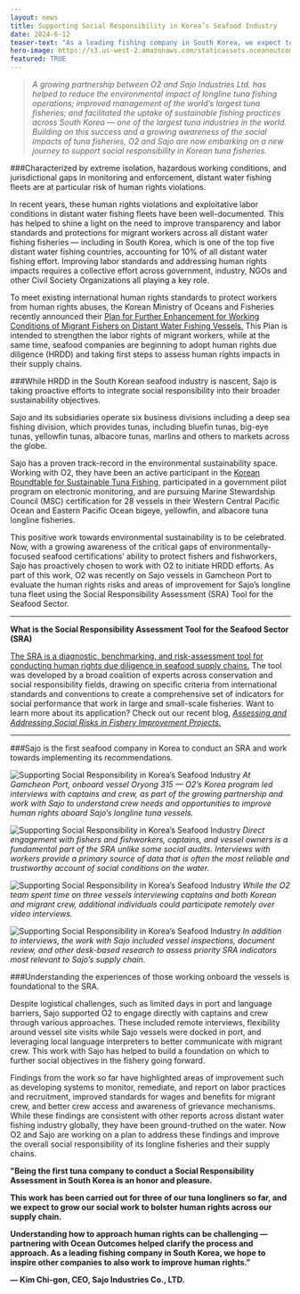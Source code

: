 ```yaml
---
layout: news
title: Supporting Social Responsibility in Korea’s Seafood Industry
date: 2024-6-12
teaser-text: "As a leading fishing company in South Korea, we expect to grow our social work to bolster human rights across our supply chain and we hope to inspire other companies to also work to improve human rights," Kim Chi-gon, CEO, Sajo Industries
hero-image: https://s3.us-west-2.amazonaws.com/staticassets.oceanoutcomes.org/news+and+analysis/hero+images/SAJO_SRA_Hero.png
featured: TRUE
---
```

> *A growing partnership between O2 and Sajo Industries Ltd. has helped to reduce the environmental impact of longline tuna fishing operations; improved management of the world’s largest tuna fisheries; and facilitated the uptake of sustainable fishing practices across South Korea — one of the largest tuna industries in the world. Building on this success and a growing awareness of the social impacts of tuna fisheries, O2 and Sajo are now embarking on a new journey to support social responsibility in Korean tuna fisheries.*

###Characterized by extreme isolation, hazardous working conditions, and jurisdictional gaps in monitoring and enforcement, distant water fishing fleets are at particular risk of human rights violations. 

In recent years, these human rights violations and exploitative labor conditions in distant water fishing fleets have been well-documented. This has helped to shine a light on the need to improve transparency and labor standards and protections for migrant workers across all distant water fishing fisheries — including in South Korea, which is one of the top five distant water fishing countries, accounting for 10% of all distant water fishing effort. Improving labor standards and addressing human rights impacts requires a collective effort across government, industry, NGOs and other Civil Society Organizations all playing a key role. 

To meet existing international human rights standards to protect workers from human rights abuses, the Korean Ministry of Oceans and Fisheries recently announced their [Plan for Further Enhancement for Working Conditions of Migrant Fishers on Distant Water Fishing Vessels.](https://www.mof.go.kr/doc/en/selectDoc.do?docSeq=56395&bbsSeq=90&menuSeq=485) This Plan is intended to strengthen the labor rights of migrant workers, while at the same time, seafood companies are beginning to adopt human rights due diligence (HRDD) and taking first steps to assess human rights impacts in their supply chains. 

###While HRDD in the South Korean seafood industry is nascent, Sajo is taking proactive efforts to integrate social responsibility into their broader sustainability objectives.

Sajo and its subsidiaries operate six business divisions including a deep sea fishing division, which provides tunas, including bluefin tunas, big-eye tunas, yellowfin tunas, albacore tunas, marlins and others to markets across the globe. 

Sajo has a proven track-record in the environmental sustainability space. Working with O2, they have been an active participant in the [Korean Roundtable for Sustainable Tuna Fishing,](https://www.oceanoutcomes.org/news/electronic-monitoring-msc-korea-largest-tuna-fisheries-sustainability-roundtable/) participated in a government pilot program on electronic monitoring, and are pursuing Marine Stewardship Council (MSC) certification for 28 vessels in their Western Central Pacific Ocean and Eastern Pacific Ocean bigeye, yellowfin, and albacore tuna longline fisheries.

This positive work towards environmental sustainability is to be celebrated. Now, with a growing awareness of the critical gaps of environmentally-focused seafood certifications’ ability to protect fishers and fishworkers, Sajo has proactively chosen to work with O2 to initiate HRDD efforts. As part of this work, O2 was recently on Sajo vessels in Gamcheon 
Port to evaluate the human rights risks and areas of improvement for Sajo’s longline tuna fleet using the Social Responsibility Assessment (SRA) Tool for the Seafood Sector.

----

**What is the Social Responsibility Assessment Tool for the Seafood Sector (SRA)**

[The SRA is a diagnostic, benchmarking, and risk-assessment tool for conducting human rights due diligence in seafood supply chains.](https://www.oceanoutcomes.org/what-we-do/services/social-rapid-assessment/) The tool was developed by a broad coalition of experts across conservation and social responsibility fields, drawing on specific criteria from international standards and conventions to create a comprehensive set of indicators for social performance that work in large and small-scale fisheries. Want to learn more about its application? Check out our recent blog, [*Assessing and Addressing Social Risks in Fishery Improvement Projects.*](https://www.oceanoutcomes.org/news/Assessing-and-Addressing-Social-Risks-in-Fishery-Improvement-Projects/)

----
###Sajo is the first seafood company in Korea to conduct an SRA and work towards implementing its recommendations.

![Supporting Social Responsibility in Korea’s Seafood Industry](https://s3.us-west-2.amazonaws.com/staticassets.oceanoutcomes.org/news+and+analysis/SAJO_SRA_Interview1.png) 
*At Gamcheon Port, onboard vessel Oryong 315 — O2’s Korea program led interviews with captains and crew, as part of the growing partnership and work with Sajo to understand crew needs and opportunities to improve human rights aboard Sajo’s longline tuna vessels.*

![Supporting Social Responsibility in Korea’s Seafood Industry](https://s3.us-west-2.amazonaws.com/staticassets.oceanoutcomes.org/news+and+analysis/SAJO_SRA_Interview3.png) 
*Direct engagement with fishers and fishworkers, captains, and vessel owners is a fundamental part of the SRA unlike some social audits. Interviews with workers provide a primary source of data that is often the most reliable and trustworthy account of social conditions on the water.*

![Supporting Social Responsibility in Korea’s Seafood Industry](https://s3.us-west-2.amazonaws.com/staticassets.oceanoutcomes.org/news+and+analysis/SAJO_SRA_Interview2.png)
*While the O2 team spent time on three vessels interviewing captains and both Korean and migrant crew, additional individuals could participate remotely over video interviews.*

![Supporting Social Responsibility in Korea’s Seafood Industry](https://s3.us-west-2.amazonaws.com/staticassets.oceanoutcomes.org/news+and+analysis/SAJO_SRA_Crew1.png)
*In addition to interviews, the work with Sajo included vessel inspections, document review, and other desk-based research to assess priority SRA indicators most relevant to Sajo’s supply chain.*

###Understanding the experiences of those working onboard the vessels is foundational to the SRA.

Despite logistical challenges, such as limited days in port and language barriers, Sajo supported O2 to  engage directly with captains and crew through various approaches. These included remote interviews, flexibility around vessel site visits while Sajo vessels were docked in port, and leveraging local language interpreters to better communicate with migrant crew. This work with Sajo has helped to build a foundation on which to further social objectives in the fishery going forward. 

Findings from the work so far have highlighted areas of improvement such as developing systems to monitor, remediate, and report on labor practices and recruitment, improved standards for wages and benefits for migrant crew, and better crew access and awareness of grievance mechanisms. While these findings are consistent with other reports across distant water fishing industry globally, they have been ground-truthed on the water. Now O2 and Sajo are working on a plan to address these findings and improve the overall social responsibility of its longline fisheries and their supply chains. 

**"Being the first tuna company to conduct a Social Responsibility Assessment in South Korea is an honor and pleasure.**  

**This work has been carried out for three of our tuna longliners so far, and we expect to grow our social work to bolster human rights across our supply chain.**  
 
**Understanding how to approach human rights can be challenging — partnering with Ocean Outcomes helped clarify the process and approach. As a leading fishing company in South Korea, we hope to inspire other companies to also work to improve human rights."**  
 
**— Kim Chi-gon, CEO, Sajo Industries Co., LTD.**
